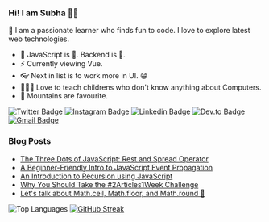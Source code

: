 ### Hi! I am Subha 👋🏽
🎨 I am a passionate learner who finds fun to code. I love to explore latest web technologies.
* 👔 JavaScript is 💝. Backend is 🌟.
* ⚡ Currently viewing Vue.
* 👓 Next in list is to work more in UI. 😁
* 👨🏽‍🏫 Love to teach childrens who don't know anything about Computers.
* 🌄 Mountains are favourite.

[![Twitter Badge](https://img.shields.io/badge/-@Ami_Subha-1ca0f1?style=flat-square&labelColor=1ca0f1&logo=twitter&logoColor=white&link=https://twitter.com/Ami_Subha)](https://twitter.com/Ami_Subha) [![Instagram Badge](https://img.shields.io/badge/-nemotivity-E1306C?style=flat-square&labelColor=E1306C&logo=instagram&logoColor=white&link=https://www.instagram.com/nemotivity/)](https://www.instagram.com/nemotivity/) [![Linkedin Badge](https://img.shields.io/badge/-subhachanda-blue?style=flat-square&logo=Linkedin&logoColor=white&link=https://www.linkedin.com/in/subha-chanda/)](https://www.linkedin.com/in/subha-chanda/) [![Dev.to Badge](https://img.shields.io/badge/-@nemo011-000000?style=flat-square&labelColor=000000&logo=Dev.to&link=https://dev.to/nemo011/)](https://dev.to/nemo011)
[![Gmail Badge](https://img.shields.io/badge/-nemotivity@gmail.com-c14438?style=flat-square&logo=Gmail&logoColor=white&link=mailto:nemotivity@gmail.com)](mailto:kraghav123@gmail.com)

### Blog Posts
<!-- HASHNODE:START -->
- [The Three Dots of JavaScript: Rest and Spread Operator](https://blog.nemotivity.xyz/the-three-dots-of-javascript-rest-and-spread-operator-ckg4seylp05d2e9s1d87c0mci)
- [A Beginner-Friendly Intro to JavaScript Event Propagation](https://blog.nemotivity.xyz/a-beginner-friendly-intro-to-javascript-event-propagation-ckfqfoiip02yq4ws12rwge2vs)
- [An Introduction to Recursion using JavaScript](https://blog.nemotivity.xyz/an-introduction-to-recursion-using-javascript-ckfgx2nrq001xols17h787f87)
- [Why You Should Take the #2Articles1Week Challenge](https://blog.nemotivity.xyz/why-you-should-take-the-2articles1week-challenge-ckecu05sv00ga5ts16gwugzuy)
- [Let's talk about Math.ceil, Math.floor, and Math.round 🌿](https://blog.nemotivity.xyz/lets-talk-about-mathceil-mathfloor-and-mathround-cke5vz93f013r9ds14gri50db)
<!-- HASHNODE:END -->

![Top Languages](https://github-readme-stats.vercel.app/api/top-langs/?username=nemo0&theme=merko)
[![GitHub Streak](https://github-readme-streak-stats.herokuapp.com?user=nemo0&date_format=M%20j%5B%2C%20Y%5D)](https://git.io/streak-stats)
